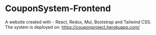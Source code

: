 # CouponSystem-Frontend
A website created with - React, Redux, Mui, Bootstrap and Tailwind CSS.  
The system is deployed on: https://couponproject.herokuapp.com/
